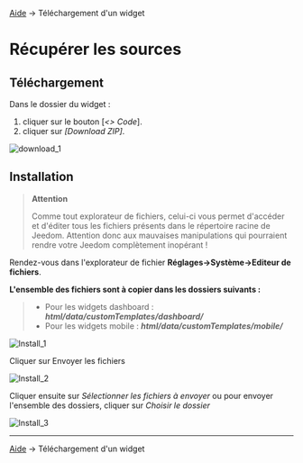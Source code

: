 <a href="{{site.url}}/documentation/{{site.help}}">Aide</a> → Téléchargement d'un widget

# Récupérer les sources

## Téléchargement

Dans le dossier du widget :

  1. cliquer sur le bouton [<i>&lt;&gt; Code</i>].
  2. cliquer sur <i>[Download ZIP]</i>.

<img src="{{site.url}}/documentation/{{site.help}}/{{site.img}}/download_1.png" alt="download_1" />

## Installation

> **<i class="fas fa-exclamation-circle "></i> Attention**
>
> Comme tout explorateur de fichiers, celui-ci vous permet d'accéder et d'éditer tous les fichiers présents dans le répertoire racine de Jeedom.
> Attention donc aux mauvaises manipulations qui pourraient rendre votre Jeedom complètement inopérant !

Rendez-vous dans l'explorateur de fichier **Réglages→Système→Editeur de fichiers**.

**L'ensemble des fichiers sont à copier dans les dossiers suivants :**

> - Pour les widgets dashboard : <i><b>html/data/customTemplates/dashboard/</b></i>
> - Pour les widgets mobile : <i><b>html/data/customTemplates/mobile/</b></i>

<img src="{{site.url}}/documentation/{{site.help}}/{{site.img}}/install_1.png" alt="Install_1" />

Cliquer sur Envoyer les fichiers

<img src="{{site.url}}/documentation/{{site.help}}/{{site.img}}/install_2.png" alt="Install_2" />

Cliquer ensuite sur <i>Sélectionner les fichiers à envoyer</i> ou pour envoyer l'ensemble des dossiers, cliquer sur <i>Choisir le dossier</i>

<img src="{{site.url}}/documentation/{{site.help}}/{{site.img}}/install_3.png" alt="Install_3" />

<hr />
<a href="{{site.url}}/documentation/{{site.help}}">Aide</a> → Téléchargement d'un widget